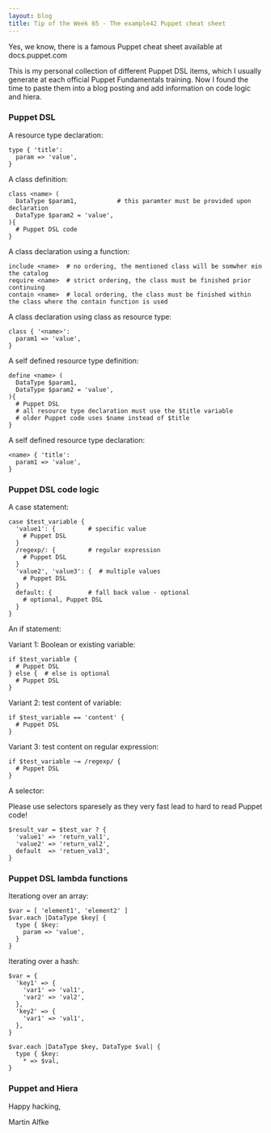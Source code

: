 ```yaml
---
layout: blog
title: Tip of the Week 65 - The example42 Puppet cheat sheet
---
```


Yes, we know, there is a famous Puppet cheat sheet available at docs.puppet.com

This is my personal collection of different Puppet DSL items, which I usually generate at each official Puppet Fundamentals training.
Now I found the time to paste them into a blog posting and add information on code logic and hiera.

### Puppet DSL

A resource type declaration:

    type { 'title':
      param => 'value',
    }

A class definition:

    class <name> (
      DataType $param1,           # this paramter must be provided upon declaration
      DataType $param2 = 'value',
    ){
      # Puppet DSL code
    }

A class declaration using a function:

    include <name>  # no ordering, the mentioned class will be somwher ein the catalog
    require <name>  # strict ordering, the class must be finished prior continuing
    contain <name>  # local ordering, the class must be finished within the class where the contain function is used

A class declaration using class as resource type:

    class { '<name>':
      param1 => 'value',
    }

A self defined resource type definition:

    define <name> (
      DataType $param1,
      DataType $param2 = 'value',
    ){
      # Puppet DSL
      # all resource type declaration must use the $title variable
      # older Puppet code uses $name instead of $title
    }

A self defined resource type declaration:

    <name> { 'title':
      param1 => 'value',
    }



### Puppet DSL code logic

A case statement:

    case $test_variable {
      'value1': {         # specific value
        # Puppet DSL
      }
      /regexp/: {         # regular expression
        # Puppet DSL
      }
      'value2', 'value3': {  # multiple values
        # Puppet DSL
      }
      default: {          # fall back value - optional
        # optional, Puppet DSL
      }
    }

An if statement:

Variant 1: Boolean or existing variable:

    if $test_variable {
      # Puppet DSL
    } else {  # else is optional
      # Puppet DSL
    }

Variant 2: test content of variable:

    if $test_variable == 'content' {
      # Puppet DSL
    }

Variant 3: test content on regular expression:

    if $test_variable ~= /regexp/ {
      # Puppet DSL
    }

A selector:

Please use selectors sparesely as they very fast lead to hard to read Puppet code!

    $result_var = $test_var ? {
      'value1' => 'return_val1',
      'value2' => 'return_val2',
      default  => 'retuen_val3',
    }


### Puppet DSL lambda functions

Iterationg over an array:

    $var = [ 'element1', 'element2' ]
    $var.each |DataType $key| {
      type { $key:
        param => 'value',
      }
    }

Iterating over a hash:

    $var = {
      'key1' => {
        'var1' => 'val1',
        'var2' => 'val2',
      },
      'key2' => {
        'var1' => 'val1',
      },
    }

    $var.each |DataType $key, DataType $val| {
      type { $key:
        * => $val,
    }

### Puppet and Hiera

Happy hacking,

Martin Alfke

